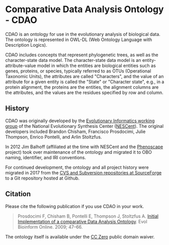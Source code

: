# Comparative Data Analysis Ontology - CDAO

CDAO is an ontology for use in the evolutionary analysis of biological data.  The ontology is represented in OWL-DL (Web Ontology Language with Description Logics).

CDAO includes concepts that represent phylogenetic trees, as well as the character-state data model.  The character-state data model is an entity-attribute-value model in which the entities are biological entities such as genes, proteins, or species, typically referred to as OTUs (Operational Taxonomic Units), the attributes are called "Characters", and the value of an attribute for a given entity is called the "State" or "Character state", e.g., in a protein alignment, the proteins are the entities, the alignment columns are the attributes, and the values are the residues specified by row and column.

## History

CDAO was originally developed by the [Evolutionary Informatics working group] of the National Evolutionary Synthesis Center ([NESCent]).  The original developers included Brandon Chisham, Francisco Prosdocimi, Julie Thompson, Enrico Pontelli, and Arlin Stoltzfus.

In 2012 Jim Balhoff (affiliated at the time with NESCent and the [Phenoscape] project) took over maintenance of the ontology and migrated it to OBO naming, identifier, and IRI conventions.

For continued development, the ontology and all project history were migrated in 2017 from the [CVS and Subversion repositories at SourceForge][sf.net project] to a Git repository hosted at Github.

## Citation 

Please cite the following publication if you use CDAO in your work.

> Prosdocimi F, Chisham B, Pontelli E, Thompson J, Stoltzfus A. [Initial Implementation of a comparative Data Analysis Ontology][Prosdocimi et al 2009]. Evol Bioinform Online. 2009; 47–66.

The ontology itself is available under the [CC Zero] public domain waiver.

[Evolutionary Informatics working group]: https://evoinfo.nescent.org
[NESCent]: http://nescent.org
[Phenoscape]: http://phenoscape.org
[sf.net project]: https://sf.net/p/cdao
[Prosdocimi et al 2009]: https://www.ncbi.nlm.nih.gov/pmc/articles/PMC2747124/
[CC Zero]: http://creativecommons.org/publicdomain/zero/1.0/
